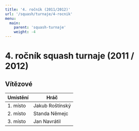 ```yaml
---
title: '4. ročník (2011/2012)'
url: '/squash/turnaje/4-rocnik'
menu:
  main:
    parent: 'squash-turnaje'
    weight: -4
---
```


# 4. ročník squash turnaje (2011 / 2012)

## Vítězové

Umístění | Hráč
---------|-----------
1. místo | Jakub Roštínský
2. místo | Standa Němejc
3. místo | Jan Navrátil
